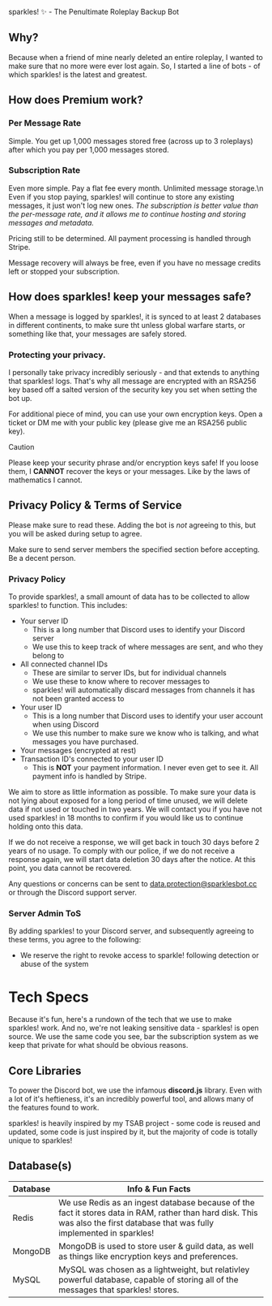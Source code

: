 sparkles! ✨ - The Penultimate Roleplay Backup Bot

## Why?
Because when a friend of mine nearly deleted an entire roleplay, I wanted to make sure that no more were ever lost again. So, I started a line of bots - of which sparkles! is the latest and greatest.

## How does Premium work?
### Per Message Rate
Simple. You get up 1,000 messages stored free (across up to 3 roleplays) after which you pay per 1,000 messages stored.

### Subscription Rate
Even more simple. Pay a flat fee every month. Unlimited message storage.\n
Even if you stop paying, sparkles! will continue to store any existing messages, it just won't log new ones.
*The subscription is better value than the per-message rate, and it allows me to continue hosting and storing messages and metadata.*

Pricing still to be determined. All payment processing is handled through Stripe.

Message recovery will always be free, even if you have no message credits left or stopped your subscription.

## How does sparkles! keep your messages safe?
When a message is logged by sparkles!, it is synced to at least 2 databases in different continents, to make sure tht unless global warfare starts, or something like that, your messages are safely stored.

### Protecting your privacy.
I personally take privacy incredibly seriously - and that extends to anything that sparkles! logs. That's why all message are encrypted with an RSA256 key based off a salted version of the security key you set when setting the bot up.

For additional piece of mind, you can use your own encryption keys. Open a ticket or DM me with your public key (please give me an RSA256 public key).

> [!CAUTION]
> Please keep your security phrase and/or encryption keys safe! If you loose them, I **CANNOT** recover the keys or your messages. Like by the laws of mathematics I cannot.

## Privacy Policy & Terms of Service

Please make sure to read these. Adding the bot is *not* agreeing to this, but you will be asked during setup to agree.

Make sure to send server members the specified section before accepting. Be a decent person.

### Privacy Policy
To provide sparkles!, a small amount of data has to be collected to allow sparkles! to function. This includes:
* Your server ID
  * This is a long number that Discord uses to identify your Discord server
  * We use this to keep track of where messages are sent, and who they belong to
* All connected channel IDs
  * These are similar to server IDs, but for individual channels
  * We use these to know where to recover messages to
  * sparkles! will automatically discard messages from channels it has not been granted access to
* Your user ID
  * This is a long number that Discord uses to identify your user account when using Discord
  * We use this number to make sure we know who is talking, and what messages you have purchased.
* Your messages (encrypted at rest)
* Transaction ID's connected to your user ID
  * This is **NOT** your payment information. I never even get to see it. All payment info is handled by Stripe.

We aim to store as little information as possible. To make sure your data is not lying about exposed for a long period of time unused, we will delete data if not used or touched in two years. We will contact you if you have not used sparkles! in 18 months to confirm if you would like us to continue holding onto this data.

If we do not receive a response, we will get back in touch 30 days before 2 years of no usage. To comply with our police, if we do not receive a response again, we will start data deletion 30 days after the notice. At this point, you data cannot be recovered.

Any questions or concerns can be sent to [data.protection@sparklesbot.cc](mailto:data.protection@sparklesbot.cc) or through the Discord support server.

### Server Admin ToS
By adding sparkles! to your Discord server, and subsequently agreeing to these terms, you agree to the following:
* We reserve the right to revoke access to sparkle! following detection or abuse of the system

# Tech Specs

Because it's fun, here's a rundown of the tech that we use to make sparkles! work. And no, we're not leaking sensitive
data - sparkles! is open source. We use the same code you see, bar the subscription system as we keep that private for
what should be obvious reasons.

## Core Libraries

To power the Discord bot, we use the infamous **discord.js** library. Even with a lot of it's heftieness, it's an
incredibly powerful tool, and allows many of the features found to work.

sparkles! is heavily inspired by my TSAB project - some code is reused and updated, some code is just inspired by it,
but the majority of code is totally unique to sparkles!

## Database(s)

| Database | Info & Fun Facts                                                                                                                                                              |
|----------|-------------------------------------------------------------------------------------------------------------------------------------------------------------------------------|
| Redis    | We use Redis as an ingest database because of the fact it stores data in RAM, rather than hard disk. This was also the first database that was fully implemented in sparkles! |
| MongoDB  | MongoDB is used to store user & guild data, as well as things like encryption keys and preferences.                                                                           |
| MySQL    | MySQL was chosen as a lightweight, but relativley powerful database, capable of storing all of the messages that sparkles! stores.                                            |

